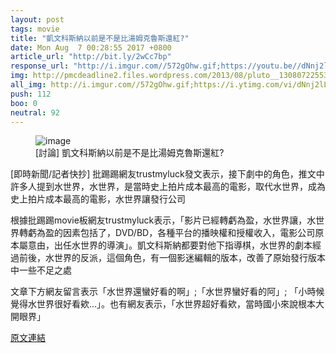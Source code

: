 ```yaml
---
layout: post
tags: movie
title: "凱文科斯納以前是不是比湯姆克魯斯還紅?"
date: Mon Aug  7 00:28:55 2017 +0800
article_url: "http://bit.ly/2wCc7bp"
response_url: "http://i.imgur.com//572gOhw.gif;https://youtu.be//dNnj2lLTojE"
img: http://pmcdeadline2.files.wordpress.com/2013/08/pluto__130807225531.jpg
all_img: http://i.imgur.com//572gOhw.gif;https://i.ytimg.com/vi/dNnj2lLTojE/hqdefault.jpg
push: 112
boo: 0
neutral: 92
---
```


<figure>
<img src="http://pmcdeadline2.files.wordpress.com/2013/08/pluto__130807225531.jpg" alt="image">
<figcaption>
[討論] 凱文科斯納以前是不是比湯姆克魯斯還紅?
</figcaption>
</figure>



[即時新聞/記者快抄] 批踢踢網友trustmyluck發文表示，接下劇中的角色，推文中許多人提到水世界，水世界，是當時史上拍片成本最高的電影，取代水世界，成為史上拍片成本最高的電影，水世界讓發行公司

根據批踢踢movie板網友trustmyluck表示，「影片已經轉虧為盈，水世界讓，水世界轉虧為盈的因素包括了，DVD/BD，各種平台的播映權和授權收入，電影公司原本屬意由，出任水世界的導演」。凱文科斯納都要對他下指導棋，水世界的劇本經過前後，水世界的反派，這個角色，有一個影迷編輯的版本，改善了原始發行版本中一些不足之處

文章下方網友留言表示「水世界還蠻好看的啊」;「水世界蠻好看的阿」; 「小時候覺得水世界很好看欸...」。也有網友表示，「水世界超好看欸，當時國小來說根本大開眼界」

<a href = "https://www.ptt.cc/bbs/movie/M.1502036940.A.022.html">原文連結</a>

